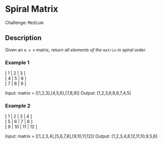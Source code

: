 # Spiral Matrix

Challenge: <kbd>Medium</kbd>

## Description

Given an `m x n` matrix, return *all elements of the* `matrix` *in spiral order*.

### Example 1

[ 1 | 2 | 3 ]<br>
[ 4 | 5 | 6 ]<br>
[ 7 | 8 | 9 ]

Input: matrix = [[1,2,3],[4,5,6],[7,8,9]]
Output: [1,2,3,6,9,8,7,4,5]

### Example 2

[ 1 | 2 | 3 | 4 ]<br>
[ 5 | 6 | 7 | 8 ]<br>
[ 9 | 10 | 11 | 12 ]

Input: matrix = [[1,2,3,4],[5,6,7,8],[9,10,11,12]]
Output: [1,2,3,4,8,12,11,10,9,5,6]
